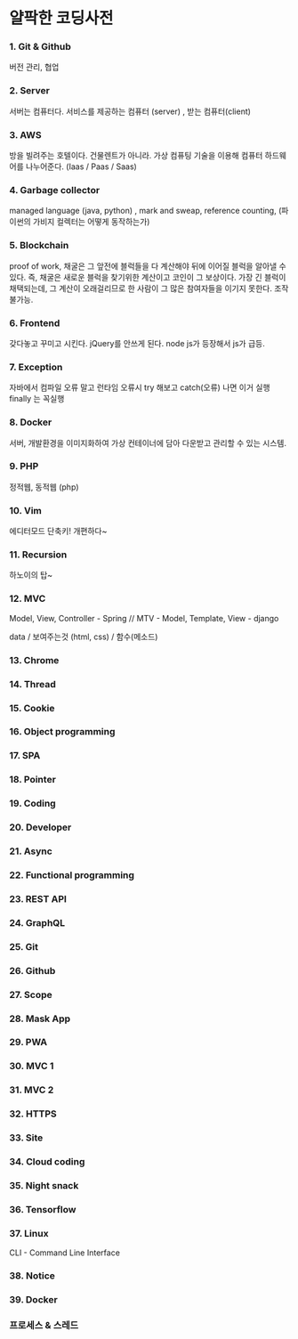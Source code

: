 # 얄팍한 코딩사전

### 1. Git & Github

버전 관리, 협업

### 2. Server

서버는 컴퓨터다.  서비스를 제공하는 컴퓨터 (server) , 받는 컴퓨터(client)

### 3. AWS

방을 빌려주는 호텔이다. 건물렌트가 아니라. 가상 컴퓨팅 기술을 이용해 컴퓨터 하드웨어를 나누어준다. (Iaas / Paas / Saas)

### 4. Garbage collector

managed language (java, python) , mark and sweap, reference counting, (파이썬의 가비지 컬렉터는 어떻게 동작하는가)

### 5. Blockchain

proof of work, 채굴은 그 앞전에 블럭들을 다 계산해야 뒤에 이어질 블럭을 알아낼 수 있다. 즉, 채굴은 새로운 블럭을 찾기위한 계산이고 코인이 그 보상이다. 가장 긴 블럭이 채택되는데, 그 계산이 오래걸리므로 한 사람이 그 많은 참여자들을 이기지 못한다. 조작 불가능.

### 6. Frontend

갖다놓고 꾸미고 시킨다.  jQuery를 안쓰게 된다. node js가 등장해서 js가 급등.

### 7. Exception

자바에서 컴파일 오류 말고 런타임 오류시 try 해보고 catch(오류) 나면 이거 실행 finally 는 꼭실행

### 8. Docker

 서버, 개발환경을 이미지화하여 가상 컨테이너에 담아 다운받고 관리할 수 있는 시스템.

### 9. PHP

정적웹, 동적웹 (php)

### 10. Vim

에디터모드 단축키! 개편하다~

### 11. Recursion

하노이의 탑~

### 12. MVC

Model, View, Controller - Spring // MTV - Model, Template, View - django

data / 보여주는것 (html, css) / 함수(메소드)

### 13. Chrome



### 14. Thread



### 15. Cookie



### 16. Object programming



### 17. SPA



### 18. Pointer



### 19. Coding



### 20. Developer



### 21. Async



### 22. Functional programming



### 23. REST API



### 24. GraphQL



### 25. Git



### 26. Github



### 27. Scope



### 28. Mask App



### 29. PWA



### 30. MVC 1



### 31. MVC 2



### 32. HTTPS



### 33. Site



### 34. Cloud coding



### 35. Night snack



### 36. Tensorflow



### 37. Linux

CLI - Command Line Interface

### 38. Notice



### 39. Docker







### 프로세스 & 스레드





